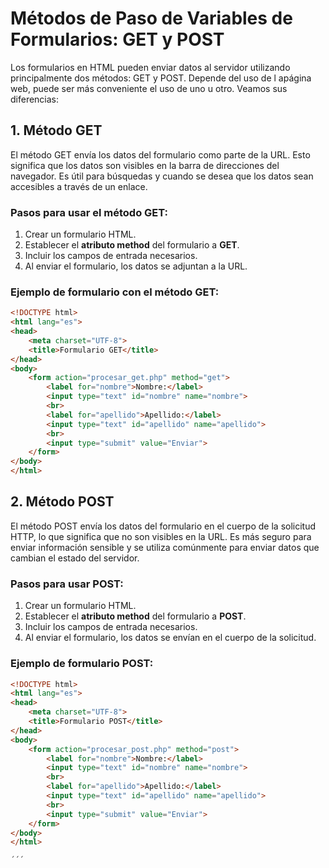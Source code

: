 # Métodos de Paso de Variables de Formularios: GET y POST

Los formularios en HTML pueden enviar datos al servidor utilizando principalmente dos métodos: GET y POST. Depende del uso de l apágina web, puede ser más conveniente el uso de uno u otro. Veamos sus diferencias:

## 1. Método GET

El método GET envía los datos del formulario como parte de la URL. Esto significa que los datos son visibles en la barra de direcciones del navegador. Es útil para búsquedas y cuando se desea que los datos sean accesibles a través de un enlace.

### Pasos para usar el método GET:

1. Crear un formulario HTML.
2. Establecer el **atributo method** del formulario a **GET**.
3. Incluir los campos de entrada necesarios.
4. Al enviar el formulario, los datos se adjuntan a la URL.

### Ejemplo de formulario con el método GET:

```html
<!DOCTYPE html>
<html lang="es">
<head>
    <meta charset="UTF-8">
    <title>Formulario GET</title>
</head>
<body>
    <form action="procesar_get.php" method="get"> 
        <label for="nombre">Nombre:</label>
        <input type="text" id="nombre" name="nombre">
        <br>
        <label for="apellido">Apellido:</label>
        <input type="text" id="apellido" name="apellido">
        <br>
        <input type="submit" value="Enviar">
    </form>
</body>
</html>
```

## 2. Método POST

El método POST envía los datos del formulario en el cuerpo de la solicitud HTTP, lo que significa que no son visibles en la URL. Es más seguro para enviar información sensible y se utiliza comúnmente para enviar datos que cambian el estado del servidor.

### Pasos para usar POST:

1. Crear un formulario HTML.
2. Establecer el **atributo method** del formulario a **POST**.
3. Incluir los campos de entrada necesarios.
4. Al enviar el formulario, los datos se envían en el cuerpo de la solicitud.

### Ejemplo de formulario POST:

```html
<!DOCTYPE html>
<html lang="es">
<head>
    <meta charset="UTF-8">
    <title>Formulario POST</title>
</head>
<body>
    <form action="procesar_post.php" method="post">
        <label for="nombre">Nombre:</label>
        <input type="text" id="nombre" name="nombre">
        <br>
        <label for="apellido">Apellido:</label>
        <input type="text" id="apellido" name="apellido">
        <br>
        <input type="submit" value="Enviar">
    </form>
</body>
</html>

´´´
